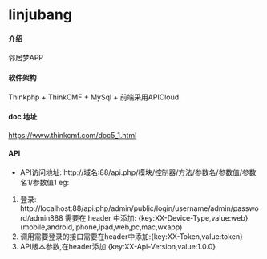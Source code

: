 # linjubang

#### 介绍
邻居梦APP

#### 软件架构
Thinkphp + ThinkCMF + MySql + 前端采用APICloud

#### doc 地址
https://www.thinkcmf.com/doc5_1.html

#### API
- API访问地址:
http://域名:88/api.php/模块/控制器/方法/参数名/参数值/参数名1/参数值1
eg:

1. 登录:
http://localhost:88/api.php/admin/public/login/username/admin/password/admin888
需要在 header 中添加: {key:XX-Device-Type,value:web}(mobile,android,iphone,ipad,web,pc,mac,wxapp)
2. 调用需要登录的接口需要在header中添加:{key:XX-Token,value:token}
3. API版本参数,在header添加:{key:XX-Api-Version,value:1.0.0}

